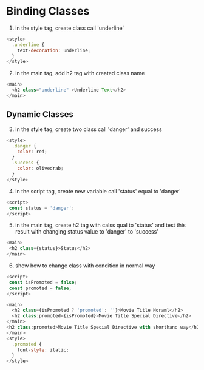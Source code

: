 # Binding Classes

1. in the style tag, create class call 'underline'

```js 
<style>
  .underline {
    text-decoration: underline;
  }
</style>
```

2. in the main tag, add h2 tag with created class name   
```js 
<main>
  <h2 class="underline" >Underline Text</h2>
</main>
```

## Dynamic Classes 

3. in the style tag, create two class call 'danger' and success

```js 
<style>
  .danger {
    color: red;
  }
  .success {
    color: olivedrab;
  }
</style>
```

4. in the script tag, create new variable call 'status' equal to 'danger'

```js 
<script>
 const status = 'danger';
</script>
```
5. in the main tag, create h2 tag with calss qual to 'status' and test this result with changing status value to 'danger' to 'success'
```js 
<main>
 <h2 class={status}>Status</h2>
</main>
```

6. show how to change class with condition in normal way  

```js 
<script>
 const isPromoted = false;
 const promoted = false;
</script>

<main>
  <h2 class={isPromoted ? 'promoted': ''}>Movie Title Noraml</h2>
  <h2 class:promoted={isPromoted}>Movie Title Special Directive</h2>
</main>
<h2 class:promoted>Movie Title Special Directive with shorthand way</h2>
</main>
<style>
  .promoted {
    font-style: italic;
  }
</style>
```